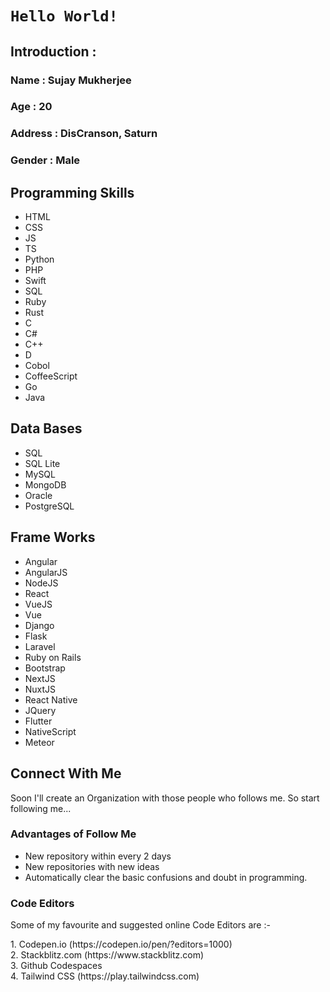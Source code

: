 # `Hello World!`
## Introduction :
### Name : Sujay Mukherjee
### Age : 20
### Address : DisCranson, Saturn
### Gender : Male
## Programming Skills
- HTML
- CSS
- JS
- TS
- Python
- PHP
- Swift
- SQL
- Ruby
- Rust
- C
- C#
- C++
- D
- Cobol
- CoffeeScript
- Go
- Java

## Data Bases
- SQL
- SQL Lite
- MySQL
- MongoDB
- Oracle
- PostgreSQL

## Frame Works
- Angular
- AngularJS
- NodeJS
- React
- VueJS
- Vue
- Django
- Flask
- Laravel
- Ruby on Rails
- Bootstrap
- NextJS
- NuxtJS
- React Native
- JQuery
- Flutter
- NativeScript
- Meteor

## Connect With Me
<p>Soon I'll create an Organization with those people who follows me.
  So start following me...</p>
  
### Advantages of Follow Me
  - New repository within every 2 days
  - New repositories with new ideas
  - Automatically clear the basic confusions and doubt in programming.

### Code Editors
<p>Some of my favourite and suggested online Code Editors are :-</p>
1. Codepen.io (https://codepen.io/pen/?editors=1000)
<br>
2. Stackblitz.com (https://www.stackblitz.com)
<br>
3. Github Codespaces
<br>
4. Tailwind CSS (https://play.tailwindcss.com)
